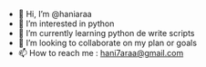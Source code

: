 - 👋 Hi, I’m @haniaraa
- 👀 I’m interested in python
- 🌱 I’m currently learning python de write scripts
- 💞️ I’m looking to collaborate on my plan or goals
- 📫 How to reach me : hani7araa@gmail.com

<!---
haniaraa/haniaraa is a ✨ special ✨ repository because its `README.md` (this file) appears on your GitHub profile.
You can click the Preview link to take a look at your changes.
--->
